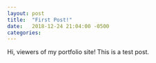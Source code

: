 ```yaml
---
layout: post
title:  "First Post!"
date:   2018-12-24 21:04:00 -0500
categories:
---
```

Hi, viewers of my portfolio site! This is a test post.